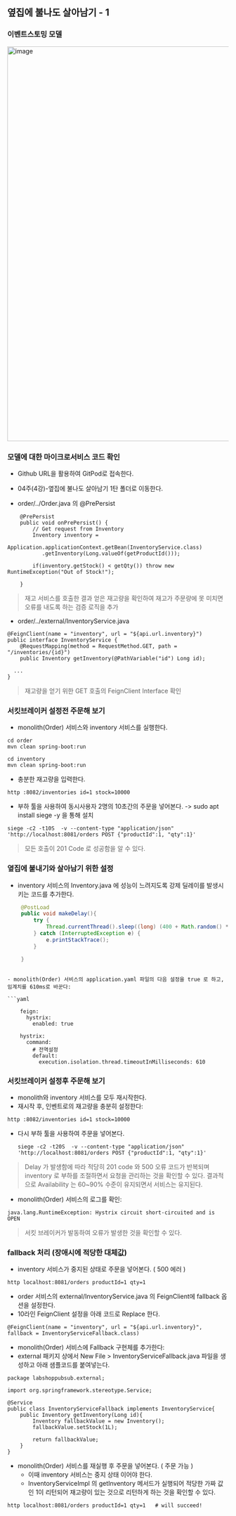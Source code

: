 ## 옆집에 불나도 살아남기 - 1


### 이벤트스토밍 모델

<img width="899" alt="image" src="https://user-images.githubusercontent.com/487999/190903135-a6bb95c0-d1f6-424e-9444-1bbf0119386a.png">


### 모델에 대한 마이크로서비스 코드 확인

- Github URL을 활용하여 GitPod로 접속한다.
- 04주(4강)-옆집에 불나도 살아남기 1탄 폴더로 이동한다.

- order/../Order.java 의 @PrePersist
```
    @PrePersist
    public void onPrePersist() {
        // Get request from Inventory
        Inventory inventory =
           Application.applicationContext.getBean(InventoryService.class)
           .getInventory(Long.valueOf(getProductId()));

        if(inventory.getStock() < getQty()) throw new RuntimeException("Out of Stock!");

    }
```
> 재고 서비스를 호출한 결과 얻은 재고량을 확인하여 재고가 주문량에 못 미치면 오류를 내도록 하는 검증 로직을 추가

- order/../external/InventoryService.java
```
@FeignClient(name = "inventory", url = "${api.url.inventory}")
public interface InventoryService {
    @RequestMapping(method = RequestMethod.GET, path = "/inventories/{id}")
    public Inventory getInventory(@PathVariable("id") Long id);

  ...
}
```
> 재고량을 얻기 위한 GET 호출의 FeignClient Interface 확인



### 서킷브레이커 설정전 주문해 보기 
- monolith(Order) 서비스와 inventory 서비스를 실행한다. 
```
cd order
mvn clean spring-boot:run

cd inventory
mvn clean spring-boot:run
```
- 충분한 재고량을 입력한다.
```
http :8082/inventories id=1 stock=10000
```
- 부하 툴을 사용하여 동시사용자 2명의 10초간의 주문을 넣어본다.
-> sudo apt install siege -y 을 통해 설치

```
siege -c2 -t10S  -v --content-type "application/json" 'http://localhost:8081/orders POST {"productId":1, "qty":1}'
```
		
> 모든 호출이  201 Code 로 성공함을 알 수 있다.


### 옆집에 불내기와 살아남기 위한 설정

- inventory 서비스의 Inventory.java 에 성능이 느려지도록 강제 딜레이를 발생시키는 코드를 추가한다.  


   ```java
    @PostLoad
    public void makeDelay(){
        try {
            Thread.currentThread().sleep((long) (400 + Math.random() * 220));
        } catch (InterruptedException e) {
            e.printStackTrace();
        }

    }

```

- monolith(Order) 서비스의 application.yaml 파일의 다음 설정을 true 로 하고, 임계치를 610ms로 바꾼다:  

```yaml
  
    feign:
      hystrix:
        enabled: true
    
    hystrix:
      command:
        # 전역설정
        default:
          execution.isolation.thread.timeoutInMilliseconds: 610
```



### 서킷브레이커 설정후 주문해 보기 

- monolith와 inventory 서비스를 모두 재시작한다. 
- 재시작 후, 인벤트로의 재고량을 충분히 설정한다:
```
http :8082/inventories id=1 stock=10000
```
- 다시 부하 툴을 사용하여 주문을 넣어본다.  
    ```
    siege -c2 -t20S  -v --content-type "application/json" 'http://localhost:8081/orders POST {"productId":1, "qty":1}'
    ```
> Delay 가 발생함에 따라 적당히 201 code 와 500 오류 코드가 반복되며 inventory 로 부하를 조절하면서 요청을 관리하는 것을 확인할 수 있다.
> 결과적으로 Availability 는 60~90% 수준이 유지되면서 서비스는 유지된다.

- monolith(Order) 서비스의 로그를 확인:
```
java.lang.RuntimeException: Hystrix circuit short-circuited and is OPEN

```
> 서킷 브레이커가 발동하여 오류가 발생한 것을 확인할 수 있다.


### fallback 처리 (장애시에 적당한 대체값)

- inventory 서비스가 중지된 상태로 주문을 넣어본다. ( 500 에러 )

```
http localhost:8081/orders productId=1 qty=1 
```

- order 서비스의 external/InventoryService.java 의 FeignClient에 fallback 옵션을 설정한다.
- 10라인 FeignClient 설정을 아래 코드로 Replace 한다.    
 ```
@FeignClient(name = "inventory", url = "${api.url.inventory}", fallback = InventoryServiceFallback.class)
 ```
 
- monolith(Order) 서비스에 Fallback 구현체를 추가한다:
- external 패키지 상에서 New File >  InventoryServiceFallback.java 파일을 생성하고 아래 샘플코드를 붙여넣는다.
```
package labshoppubsub.external;

import org.springframework.stereotype.Service;

@Service
public class InventoryServiceFallback implements InventoryService{
    public Inventory getInventory(Long id){
        Inventory fallbackValue = new Inventory();
        fallbackValue.setStock(1L);

        return fallbackValue;
    }
}
```

- monolith(Order) 서비스를 재실행 후 주문을 넣어본다. ( 주문 가능 )
    - 이때 inventory 서비스는 중지 상태 이어야 한다.  
    - InventoryServiceImpl 의 getInventory 메서드가 실행되어 적당한 가짜 값인 1이 리턴되어 재고량이 있는 것으로 리턴하게 하는 것을 확인할 수 있다. 

```
http localhost:8081/orders productId=1 qty=1   # will succeed!
```
